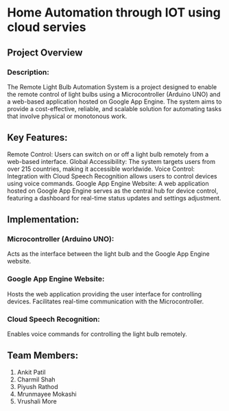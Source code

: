 ﻿# Home Automation through IOT using cloud servies
## Project Overview
### Description:
The Remote Light Bulb Automation System is a project designed to enable the remote control of light bulbs using a Microcontroller (Arduino UNO) and a web-based application hosted on Google App Engine. The system aims to provide a cost-effective, reliable, and scalable solution for automating tasks that involve physical or monotonous work.

## Key Features:
Remote Control: Users can switch on or off a light bulb remotely from a web-based interface.
Global Accessibility: The system targets users from over 215 countries, making it accessible worldwide.
Voice Control: Integration with Cloud Speech Recognition allows users to control devices using voice commands.
Google App Engine Website: A web application hosted on Google App Engine serves as the central hub for device control, featuring a dashboard for real-time status updates and settings adjustment.

## Implementation:
### Microcontroller (Arduino UNO):
Acts as the interface between the light bulb and the Google App Engine website.

### Google App Engine Website:
Hosts the web application providing the user interface for controlling devices.
Facilitates real-time communication with the Microcontroller.

### Cloud Speech Recognition:
Enables voice commands for controlling the light bulb remotely.

## Team Members:
1) Ankit Patil
2) Charmil Shah
3) Piyush Rathod
4) Mrunmayee Mokashi
5) Vrushali More
